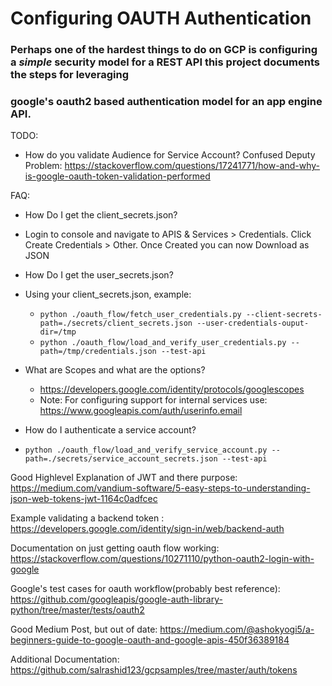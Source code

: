 # Configuring OAUTH Authentication

### Perhaps one of the hardest things to do on GCP is configuring a *simple* security model for a REST API this project documents the steps for leveraging
### google's oauth2 based authentication model for an app engine API.

TODO: 
 - How do you validate Audience for Service Account? Confused Deputy Problem: https://stackoverflow.com/questions/17241771/how-and-why-is-google-oauth-token-validation-performed



 FAQ:
  - How Do I get the client_secrets.json?
   - Login to console and navigate to APIS & Services > Credentials. Click Create Credentials > Other. Once Created you can now Download as JSON
  
  - How Do I get the user_secrets.json?
   - Using your client_secrets.json, example: 
     - `python ./oauth_flow/fetch_user_credentials.py --client-secrets-path=./secrets/client_secrets.json --user-credentials-ouput-dir=/tmp`
     - `python ./oauth_flow/load_and_verify_user_credentials.py --path=/tmp/credentials.json --test-api`
  - What are Scopes and what are the options?
    - https://developers.google.com/identity/protocols/googlescopes
    - Note: For configuring support for internal services use: https://www.googleapis.com/auth/userinfo.email


  - How do I authenticate a service account?
   - `python ./oauth_flow/load_and_verify_service_account.py --path=./secrets/service_account_secrets.json --test-api`

Good Highlevel Explanation of JWT and there purpose: https://medium.com/vandium-software/5-easy-steps-to-understanding-json-web-tokens-jwt-1164c0adfcec

Example validating a backend token : https://developers.google.com/identity/sign-in/web/backend-auth

Documentation on just getting oauth flow working: https://stackoverflow.com/questions/10271110/python-oauth2-login-with-google

Google's test cases for oauth workflow(probably best reference): https://github.com/googleapis/google-auth-library-python/tree/master/tests/oauth2

Good Medium Post, but out of date: https://medium.com/@ashokyogi5/a-beginners-guide-to-google-oauth-and-google-apis-450f36389184

Additional Documentation: https://github.com/salrashid123/gcpsamples/tree/master/auth/tokens
